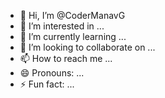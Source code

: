 - 👋 Hi, I’m @CoderManavG
- 👀 I’m interested in ...
- 🌱 I’m currently learning ...
- 💞️ I’m looking to collaborate on ...
- 📫 How to reach me ...
- 😄 Pronouns: ...
- ⚡ Fun fact: ...

<!---
CoderManavG/CoderManavG is a ✨ special ✨ repository because its `README.md` (this file) appears on your GitHub profile.
You can click the Preview link to take a look at your changes.
--->
